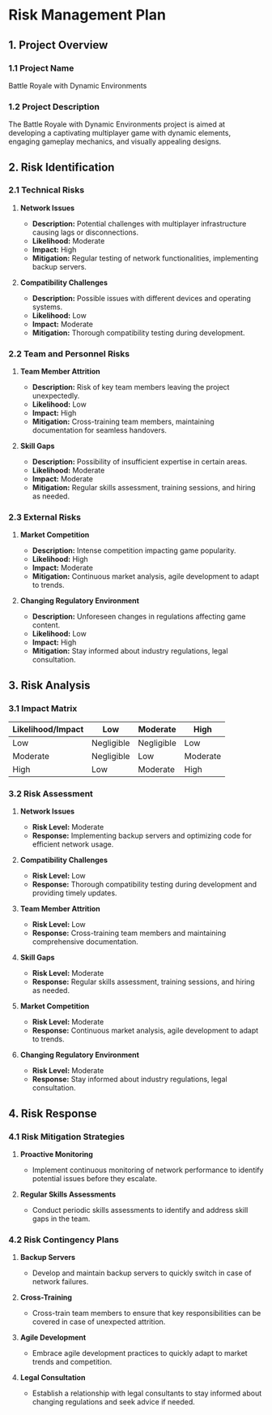 # Risk Management Plan

## 1. Project Overview

### 1.1 Project Name

Battle Royale with Dynamic Environments

### 1.2 Project Description

The Battle Royale with Dynamic Environments project is aimed at developing a captivating multiplayer game with dynamic elements, engaging gameplay mechanics, and visually appealing designs.

## 2. Risk Identification

### 2.1 Technical Risks

1. **Network Issues**
   - **Description:** Potential challenges with multiplayer infrastructure causing lags or disconnections.
   - **Likelihood:** Moderate
   - **Impact:** High
   - **Mitigation:** Regular testing of network functionalities, implementing backup servers.

2. **Compatibility Challenges**
   - **Description:** Possible issues with different devices and operating systems.
   - **Likelihood:** Low
   - **Impact:** Moderate
   - **Mitigation:** Thorough compatibility testing during development.

### 2.2 Team and Personnel Risks

1. **Team Member Attrition**
   - **Description:** Risk of key team members leaving the project unexpectedly.
   - **Likelihood:** Low
   - **Impact:** High
   - **Mitigation:** Cross-training team members, maintaining documentation for seamless handovers.

2. **Skill Gaps**
   - **Description:** Possibility of insufficient expertise in certain areas.
   - **Likelihood:** Moderate
   - **Impact:** Moderate
   - **Mitigation:** Regular skills assessment, training sessions, and hiring as needed.

### 2.3 External Risks

1. **Market Competition**
   - **Description:** Intense competition impacting game popularity.
   - **Likelihood:** High
   - **Impact:** Moderate
   - **Mitigation:** Continuous market analysis, agile development to adapt to trends.

2. **Changing Regulatory Environment**
   - **Description:** Unforeseen changes in regulations affecting game content.
   - **Likelihood:** Low
   - **Impact:** High
   - **Mitigation:** Stay informed about industry regulations, legal consultation.

## 3. Risk Analysis

### 3.1 Impact Matrix

| Likelihood/Impact | Low       | Moderate  | High      |
| ------------------ | --------- | --------- | --------- |
| Low                | Negligible| Negligible| Low       |
| Moderate           | Negligible| Low       | Moderate  |
| High               | Low       | Moderate  | High      |

### 3.2 Risk Assessment

1. **Network Issues**
   - **Risk Level:** Moderate
   - **Response:** Implementing backup servers and optimizing code for efficient network usage.

2. **Compatibility Challenges**
   - **Risk Level:** Low
   - **Response:** Thorough compatibility testing during development and providing timely updates.

3. **Team Member Attrition**
   - **Risk Level:** Low
   - **Response:** Cross-training team members and maintaining comprehensive documentation.

4. **Skill Gaps**
   - **Risk Level:** Moderate
   - **Response:** Regular skills assessment, training sessions, and hiring as needed.

5. **Market Competition**
   - **Risk Level:** Moderate
   - **Response:** Continuous market analysis, agile development to adapt to trends.

6. **Changing Regulatory Environment**
   - **Risk Level:** Moderate
   - **Response:** Stay informed about industry regulations, legal consultation.

## 4. Risk Response

### 4.1 Risk Mitigation Strategies

1. **Proactive Monitoring**
   - Implement continuous monitoring of network performance to identify potential issues before they escalate.

2. **Regular Skills Assessments**
   - Conduct periodic skills assessments to identify and address skill gaps in the team.

### 4.2 Risk Contingency Plans

1. **Backup Servers**
   - Develop and maintain backup servers to quickly switch in case of network failures.

2. **Cross-Training**
   - Cross-train team members to ensure that key responsibilities can be covered in case of unexpected attrition.

3. **Agile Development**
   - Embrace agile development practices to quickly adapt to market trends and competition.

4. **Legal Consultation**
   - Establish a relationship with legal consultants to stay informed about changing regulations and seek advice if needed.
